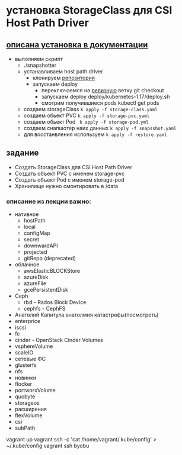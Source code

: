 # установка StorageClass для CSI Host Path Driver
 ## [описана установка в документации](https://github.com/kubernetes-csi/csi-driver-host-path/blob/master/docs/deploy-1.17-and-later.md)
 - выполняем скрипт 
   - ./snapshotter
   - устанавливаем host path driver
     - клонируем [репозиторий](https://github.com/kubernetes-csi/csi-driver-host-path)
     - запускаем deploy
       - переключаемся на [релизную](https://github.com/kubernetes-csi/csi-driver-host-path/releases) ветку git checkout 
       - запускаем deploy deploy/kubernetes-1.17/deploy.sh
       - смотрим получившиеся pods kubectl get pods
    - создаем storageClass `k apply -f storage-class.yaml`
    - создаем обьект PVC `k apply -f storage-pvc.yaml`
    - создаем обьект Pod ` k apply -f storage-pod.yml`
    - создаем снапшотер наих данных `k apply -f snapsshot.yaml`
    - для восстанвления используем `k apply -f restore.yaml`
## задание 
 - Создать StorageClass для CSI Host Path Driver
 - Создать объект PVC c именем storage-pvc
 - Создать объект Pod c именем storage-pod
 - Хранилище нужно смонтировать в /data



### описание из лекции важно:
 - нативное
   - hostPath
   - local
   - configMap
   - secret
   - downwardAPI
   - projected
   - gitRepo (deprecated)
 - облачное
   - awsElasticBLOCKStore
   - azureDisk
   - azureFile
   - gcePersistentDisk
 - Ceph
   - rbd - Rados Block Device
   - cephfs - CephFS
- Анатолий Капитула анатолмия катастрофы(посмотреть)
 - enterprice
  - iscsi
  - fc
  - cinder - OpenStack Cinder Volumes
  - vsphereVolume
  - scaleIO
 - сетевые ФС
  - glusterfs
  - nfs
 - новинки
  - flocker
  - portworxVolume
  - quobyte
  - storageos
 - расширения
  - flexVolume
  - csi
 - subPath

 vagrant up
 vagrant ssh -c 'cat /home/vagrant/.kube/config' > ~/.kube/config
 vagrant ssh 
  byobu